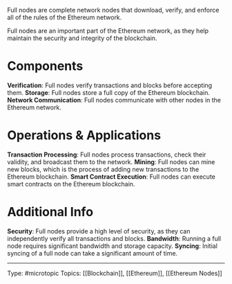 Full nodes are complete network nodes that download, verify, and enforce all of the rules of the Ethereum network. 

Full nodes are an important part of the Ethereum network, as they help maintain the security and integrity of the blockchain.

# Components

**Verification**: Full nodes verify transactions and blocks before accepting them. **Storage**: Full nodes store a full copy of the Ethereum blockchain. 
**Network Communication**: Full nodes communicate with other nodes in the Ethereum network.

# Operations & Applications

**Transaction Processing**: Full nodes process transactions, check their validity, and broadcast them to the network. 
**Mining**: Full nodes can mine new blocks, which is the process of adding new transactions to the Ethereum blockchain. 
**Smart Contract Execution**: Full nodes can execute smart contracts on the Ethereum blockchain.

# Additional Info

**Security**: Full nodes provide a high level of security, as they can independently verify all transactions and blocks. 
**Bandwidth**: Running a full node requires significant bandwidth and storage capacity. **Syncing**: Initial syncing of a full node can take a significant amount of time.


___
Type: #microtopic 
Topics: [[Blockchain]], [[Ethereum]], [[Ethereum Nodes]]
